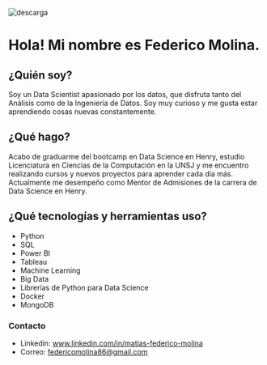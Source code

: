 ![descarga](https://github.com/federicomolina86/FedericoMolina/assets/99371955/915f12db-2e5b-4b3e-9520-038b46bc2104)
# Hola! Mi nombre es Federico Molina.
## ¿Quién soy?
Soy un Data Scientist apasionado por los datos, que disfruta tanto del Análisis como de la Ingeniería de Datos. Soy muy curioso y me gusta estar aprendiendo cosas nuevas constantemente.

## ¿Qué hago?
Acabo de graduarme del bootcamp en Data Science en Henry, estudio Licenciatura en Ciencias de la Computación en la UNSJ y me encuentro realizando cursos y nuevos proyectos para aprender cada día más. Actualmente me desempeño como Mentor de Admisiones de la carrera de Data Science en Henry.

## ¿Qué tecnologías y herramientas uso?
- Python
- SQL
- Power BI
- Tableau
- Machine Learning
- Big Data
- Librerías de Python para Data Science
- Docker
- MongoDB

### Contacto
- Linkedin: www.linkedin.com/in/matias-federico-molina
- Correo: federicomolina86@gmail.com
